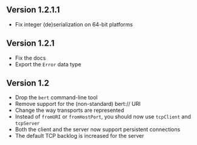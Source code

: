 Version 1.2.1.1
---------------

* Fix integer (de)serialization on 64-bit platforms

Version 1.2.1
-------------

* Fix the docs
* Export the `Error` data type

Version 1.2
-----------

* Drop the `bert` command-line tool
* Remove support for the (non-standard) bert:// URI
* Change the way transports are represented
* Instead of `fromURI` or `fromHostPort`, you should now use `tcpClient` and
  `tcpServer`
* Both the client and the server now support persistent connections
* The default TCP backlog is increased for the server
